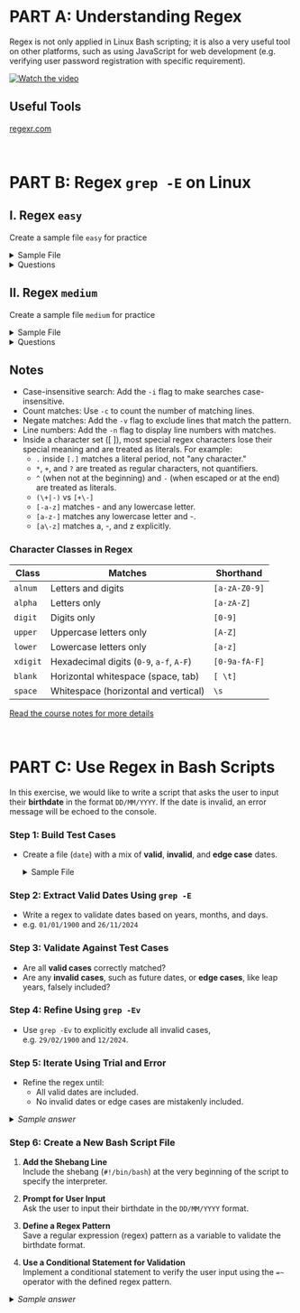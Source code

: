 # PART A: Understanding Regex
Regex is not only applied in Linux Bash scripting; it is also a very useful tool on other platforms, such as using JavaScript for web development (e.g. verifying user password registration with specific requirement).  

[![Watch the video](https://img.youtube.com/vi/sXQxhojSdZM/0.jpg)](https://www.youtube.com/watch?v=sXQxhojSdZM)

## Useful Tools
[regexr.com](https://regexr.com/)

<br>


# PART B: Regex `grep -E` on Linux
## I. Regex `easy`
Create a sample file `easy` for practice
<details>
    <summary>Sample File</summary>
  
  ```
apple
banana
cherry
apple pie
pierre
pineapple
1234
5678
apple123
cherry-pie
Banana
applyeah
banana pie
cherry pie
  ```
</details>


<details>
  <summary>Questions</summary>

  1. Find lines containing the word "apple".  

  2. Find lines ending with "pie".  

  3. Match lines starting with a digit.  

  4. Find lines containing only lowercase letters.  

  5. Match lines that have a hyphen (-).  

  6. Find lines containing numbers.  

  7. Match lines that contain "apple" but not "pineapple".  

  8. Match lines that have at least one uppercase letter.  

  9. Find lines with exactly five characters.  

  10. Match lines that contain "cherry" or "banana" (case-insensitive).  

</details>


## II. Regex `medium`
Create a sample file `medium` for practice
<details>
    <summary>Sample File</summary>
  
  ```
apple
banana
cherry
apple pie
pierre
pineapple
1234
5678
apple123
cherry-pie
Banana
applyeah
banana pie
cherry pie
ififif
if
fi
+-123.3
+1111
-2222
56.38+-
hello_world
HELLO_WORLD
HELLO WORLD
ABC DEFGH
-D
_ZERO
CamelCase
snake_case
PascalCase
123-456-7890
(123) 456-7890
john.doe@example.com
jane_doe@example.co.uk
john.doe+alias@example.com
user%example@domain.com
http://example.com
https://www.example.org
ftp://files.example.com
https://subdomain.example.co.uk
25-12-2024
31/12/2024
2024-11-24
1899-01-01
2024-12-32
2025-01-10
24/11/2024
error: file not found
WARNING: Disk space low
INFO: Operation completed
$100.00
USD 100.00
€99.99
+123.45
-9876.54
Item#12345
SKU-98765
#hashtag
@mention
.9
  ```
</details>

<details>
  <summary>Questions</summary>

  1. Match lines containing floating-point numbers (e.g., `+-123.3`, `56.38`).

  2. Match lines with email addresses.

  3. Match URLs (e.g., `http://`, `https://`, `ftp://`).

  4. Match phone numbers (e.g., `123-456-7890`, `(123) 456-7890`).

  5. Match lines with snake_case or CamelCase words.

  6. Match lines containing currency values (e.g., `$100.00`, `€99.99`, `USD 100.00`).

  7. Match lines with uppercase letters only (e.g., `HELLO_WORLD`).

  8. Match lines with hashtags or mentions (e.g., `#hashtag`, `@mention`).

  9. Match lines containing warnings or errors (e.g., `WARNING`, `error`).

  10. Match product codes (e.g., `Item#12345`, `SKU-98765`).

</details>

## Notes
- Case-insensitive search: Add the `-i` flag to make searches case-insensitive.
- Count matches: Use `-c` to count the number of matching lines.
- Negate matches: Add the `-v` flag to exclude lines that match the pattern.
- Line numbers: Add the `-n` flag to display line numbers with matches.
- Inside a character set ([ ]), most special regex characters lose their special meaning and are treated as literals.
  For example:
    - `.` inside `[.]` matches a literal period, not "any character."
    - `*`, `+`, and `?` are treated as regular characters, not quantifiers.
    - `^` (when not at the beginning) and `-` (when escaped or at the end) are treated as literals.
    - `(\+|-)` vs `[+\-]`
    - `[-a-z]` matches - and any lowercase letter.
    - `[a-z-]` matches any lowercase letter and -.
    - `[a\-z]` matches a, -, and z explicitly.

### Character Classes in Regex
| **Class**  | **Matches**                                                   | **Shorthand**               |
|------------|---------------------------------------------------------------|-----------------------------|
| `alnum`    | Letters and digits                                            | `[a-zA-Z0-9]`               |
| `alpha`    | Letters only                                                  | `[a-zA-Z]`                  |
| `digit`    | Digits only                                                   | `[0-9]`                     |
| `upper`    | Uppercase letters only                                        | `[A-Z]`                     |
| `lower`    | Lowercase letters only                                        | `[a-z]`                     |
| `xdigit`   | Hexadecimal digits (`0-9`, `a-f`, `A-F`)                      | `[0-9a-fA-F]`               |
| `blank`    | Horizontal whitespace (space, tab)                            | `[ \t]`                     |
| `space`    | Whitespace (horizontal and vertical)                          | `\s`                        |

[Read the course notes for more details](http://15.223.64.81/doku.php?id=ops102:regular_expressions)


<br>

# PART C: Use Regex in Bash Scripts

In this exercise, we would like to write a script that asks the user to input their <b>birthdate</b> in the format `DD/MM/YYYY`.
If the date is invalid, an error message will be echoed to the console.

### **Step 1: Build Test Cases**

- Create a file (`date`) with a mix of **valid**, **invalid**, and **edge case** dates.

    <details>
    <summary>Sample File</summary>
    
    ```plaintext
    # Valid dates
    01/01/1900
    28/02/2000
    29/02/2024
    31/12/1999
    30/11/2024
    01/03/2024
    15/06/2015
    29/02/2004
    31/07/2020
    01/01/2023
    
    # Invalid dates
    01/01/1899
    31/04/2023
    31/11/2024
    32/01/2024
    30/02/2024
    01/13/2024
    00/12/2023
    15/00/2023
    01/01/2025
    
    # Edge cases (Leap year)
    29/02/2023
    29/02/1900
    01/12/2024

    # Format checking
    1995/01/01
    2001/31/12
    Dec 31, 2024
    ```
    
    </details>



### **Step 2: Extract Valid Dates Using `grep -E`**

- Write a regex to validate dates based on years, months, and days.
- e.g. `01/01/1900` and `26/11/2024`


### **Step 3: Validate Against Test Cases**

- Are all **valid cases** correctly matched?  
- Are any **invalid cases**, such as future dates, or **edge cases**, like leap years, falsely included?


### **Step 4: Refine Using `grep -Ev`**

- Use `grep -Ev` to explicitly exclude all invalid cases,  
  e.g. `29/02/1900` and `12/2024`.


### **Step 5: Iterate Using Trial and Error**

- Refine the regex until:
  - All valid dates are included.
  - No invalid dates or edge cases are mistakenly included.

<details>
<summary><i>Sample answer</i></summary>
    
```bash
grep -E "(((0[1-9]|[12][0-9]|[3][01])(/0[13578]|/1(0|2))|(0[1-9]|1[0-9]|2[0-8])/02|(0[1-9]|[12][0-9]|30)(/0[469]|/11))/(19[0-9]{2}|20[01][0-9]|202[0-4])|29/02/(19([02468][048]|[13579][26])|2000|20(04|08|[2468][048]|[13579][26])))" date | grep -Ev "([0-9]{2}/12/2024|29/02/1900)"
    
```
    
</details>


### **Step 6: Create a New Bash Script File**

1. **Add the Shebang Line**  
   Include the shebang (`#!/bin/bash`) at the very beginning of the script to specify the interpreter.

2. **Prompt for User Input**  
   Ask the user to input their birthdate in the `DD/MM/YYYY` format.

3. **Define a Regex Pattern**  
   Save a regular expression (regex) pattern as a variable to validate the birthdate format.

4. **Use a Conditional Statement for Validation**  
   Implement a conditional statement to verify the user input using the `=~` operator with the defined regex pattern.

<details>
<summary><i>Sample answer</i></summary>
    
```bash
#!/usr/bin/bash

# Read date input from the user
read -p "Your birthdate is (DD/MM/YYYY): " DATE

# Regex for valid dates
regex="(((0[1-9]|[12][0-9]|[3][01])(/0[13578]|/1(0|2))|(0[1-9]|1[0-9]|2[0-8])/02|(0[1-9]|[12][0-9]|30)(/0[469]|/11))/(19[0-9]{2}|20[01][0-9]|202[0-4])|29/02/(19([02468][048]|[13579][26])|2000|20(04|08|[2468][048]|[13579][26])))"

# Regex for invalid dates (e.g., 29/02/1900 and all of December 2024)
regexV="([0-9]{2}/12/2024|29/02/1900)"

# Check if the input matches the valid regex and does not match the invalid regex
if [[ $DATE =~ $regex ]] && ! [[ $DATE =~ $regexV ]]; then
    echo "SAVED Birthdate: $DATE"
else
    echo "Invalid date: $DATE"
fi
    
```
    
</details>

